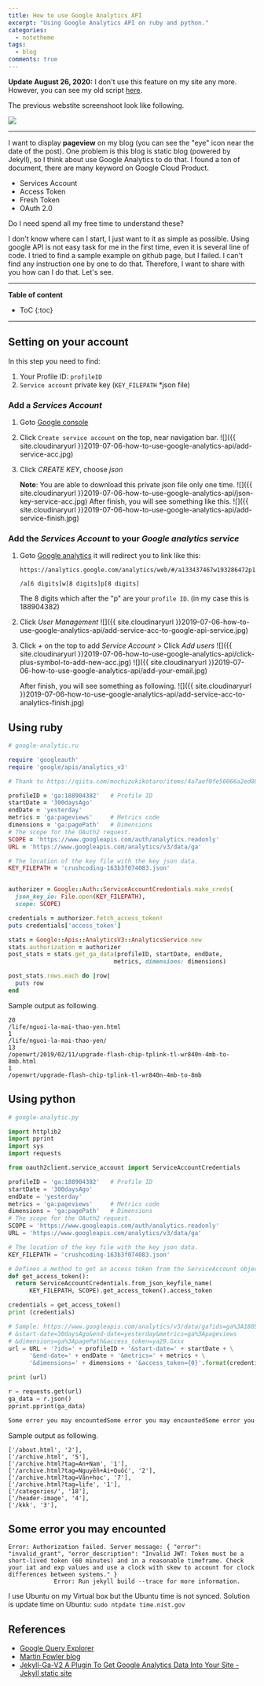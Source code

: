 ```yaml
---
title: How to use Google Analytics API
excerpt: "Using Google Analytics API on ruby and python."
categories:
  - notetheme
tags: 
  - blog
comments: true
---
```


**Update August 26, 2020:** I don't use this feature on my site any more. However, you can see my old script [here](https://github.com/tuyenld/tuyenld.github.io/blob/dev/_plugins/jekyll-ga-v2.rb).

The previous webstite screenshoot look like following.

![](https://i.imgur.com/IjOjdmK.png)

-------

I want to display **pageview** on my blog (you can see the "eye" icon near the date of the post). One problem is this blog is static blog (powered by Jekyll), so I think about use Google Analytics to do that. I found a ton of document, there are many keyword on Google Cloud Product.
* Services Account
* Access Token
* Fresh Token
* OAuth 2.0


Do I need spend all my free time to understand these?

I don't know where can I start, I just want to it as simple as possible.
Using google API is not easy task for me in the first time, even it is several line of code. I tried to find a sample example on github page, but I failed. I can't find any instruction one by one to do that. Therefore, I want to share with you how can I do that. Let's see.

----
**Table of content**
* ToC
{:toc}
----

## Setting on your account
In this step you need to find:
1. Your Profile ID: `profileID`
2. `Service account` private key (`KEY_FILEPATH` \*json file)

### Add a *Services Account*
1. Goto [Google console](https://console.developers.google.com/iam-admin/serviceaccounts?supportedpurview=project)
2. Click `Create service account` on the top, near navigation bar.
![]({{ site.cloudinaryurl }}2019-07-06-how-to-use-google-analytics-api/add-service-acc.jpg)
3. Click *CREATE KEY*, choose *json*

    **Note**: You are able to download this private json file only one time.
    ![]({{ site.cloudinaryurl }}2019-07-06-how-to-use-google-analytics-api/json-key-service-acc.jpg)
    After finish, you will see something like this.
    ![]({{ site.cloudinaryurl }}2019-07-06-how-to-use-google-analytics-api/add-service-finish.jpg)

### Add the *Services Account* to your *Google analytics service*

1. Goto [Google analytics](https://analytics.google.com/analytics/web/)
    it will redirect you to link like this:

    ```
    https://analytics.google.com/analytics/web/#/a133437467w193286472p188904382/admin/account/settings

    /a[6 digits]w[8 digits]p[8 digits]
    ```
    The 8 digits which after the "p" are your `profile ID`. (in my case this is 188904382)

2. Click *User Management*
    ![]({{ site.cloudinaryurl }}2019-07-06-how-to-use-google-analytics-api/add-service-acc-to-google-api-service.jpg)

3. Click *+* on the top to add *Service Account* > Click *Add users*
    ![]({{ site.cloudinaryurl }}2019-07-06-how-to-use-google-analytics-api/click-plus-symbol-to-add-new-acc.jpg)
    ![]({{ site.cloudinaryurl }}2019-07-06-how-to-use-google-analytics-api/add-your-email.jpg)

    After finish, you will see something as following.
    ![]({{ site.cloudinaryurl }}2019-07-06-how-to-use-google-analytics-api/add-service-acc-to-analytics-finish.jpg)


## Using ruby

```ruby
# google-analytic.ru 

require 'googleauth'
require 'google/apis/analytics_v3'

# Thank to https://qiita.com/mochizukikotaro/items/4a7aef0fe50066a2ed80

profileID = 'ga:188904382'   # Profile ID 
startDate = '300daysAgo'
endDate = 'yesterday'
metrics = 'ga:pageviews'     # Metrics code
dimensions = 'ga:pagePath'   # Dimensions
# The scope for the OAuth2 request.
SCOPE = 'https://www.googleapis.com/auth/analytics.readonly'
URL = 'https://www.googleapis.com/analytics/v3/data/ga'

# The location of the key file with the key json data.
KEY_FILEPATH = 'crushcoding-163b3f074083.json'


authorizer = Google::Auth::ServiceAccountCredentials.make_creds(
  json_key_io: File.open(KEY_FILEPATH),
  scope: SCOPE)

credentials = authorizer.fetch_access_token!
puts credentials['access_token']

stats = Google::Apis::AnalyticsV3::AnalyticsService.new
stats.authorization = authorizer
post_stats = stats.get_ga_data(profileID, startDate, endDate, 
                              metrics, dimensions: dimensions)

post_stats.rows.each do |row|
  puts row
end
```
Sample output as following.
```
20
/life/nguoi-la-mai-thao-yen.html
1
/life/nguoi-la-mai-thao-yen/
13
/openwrt/2019/02/11/upgrade-flash-chip-tplink-tl-wr840n-4mb-to-8mb.html
1
/openwrt/upgrade-flash-chip-tplink-tl-wr840n-4mb-to-8mb
```

## Using python

```py
# google-analytic.py

import httplib2
import pprint
import sys
import requests

from oauth2client.service_account import ServiceAccountCredentials

profileID = 'ga:188904382'   # Profile ID 
startDate = '300daysAgo'
endDate = 'yesterday'
metrics = 'ga:pageviews'     # Metrics code
dimensions = 'ga:pagePath'   # Dimensions
# The scope for the OAuth2 request.
SCOPE = 'https://www.googleapis.com/auth/analytics.readonly'
URL = 'https://www.googleapis.com/analytics/v3/data/ga'

# The location of the key file with the key json data.
KEY_FILEPATH = 'crushcoding-163b3f074083.json'

# Defines a method to get an access token from the ServiceAccount object.
def get_access_token():
  return ServiceAccountCredentials.from_json_keyfile_name(
      KEY_FILEPATH, SCOPE).get_access_token().access_token

credentials = get_access_token()
print (credentials)

# Sample: https://www.googleapis.com/analytics/v3/data/ga?ids=ga%3A188904382
# &start-date=30daysAgo&end-date=yesterday&metrics=ga%3Apageviews
# &dimensions=ga%3ApagePath&access_token=ya29.Gxxx
url = URL + '?ids=' + profileID + '&start-date=' + startDate + \
      '&end-date=' + endDate + '&metrics=' + metrics + \
      '&dimensions=' + dimensions + '&access_token={0}'.format(credentials)

print (url)

r = requests.get(url)
ga_data = r.json()
pprint.pprint(ga_data)

Some error you may encountedSome error you may encountedSome error you may encountedSome error you may encountedSome error you may encounted
```

Sample output as following.
```
['/about.html', '2'],
['/archive.html', '5'],
['/archive.html?tag=An+Nam', '1'],
['/archive.html?tag=Nguyễn+Ái+Quốc', '2'],
['/archive.html?tag=Văn+học', '7'],
['/archive.html?tag=life', '1'],
['/categories/', '18'],
['/header-image', '4'],
['/kkk', '3'],
```

## Some error you may encounted

```
Error: Authorization failed. Server message: { "error": "invalid_grant", "error_description": "Invalid JWT: Token must be a short-lived token (60 minutes) and in a reasonable timeframe. Check your iat and exp values and use a clock with skew to account for clock differences between systems." }
             Error: Run jekyll build --trace for more information.
```
I use Ubuntu on my Virtual box but the Ubuntu time is not synced. Solution is update time on Ubuntu: `sudo ntpdate time.nist.gov`

## References
- [Google Query Explorer](https://ga-dev-tools.appspot.com/query-explorer/?csw=1)
- [Martin Fowler blog](https://martinfowler.com/articles/command-line-google.html)
- [Jekyll-Ga-V2 A Plugin To Get Google Analytics Data Into Your Site - Jekyll static site](https://z3nth10n.net/en/2019/03/22/jekyll-ga-v2-plugin-to-get-google-analytics-data-into-your-site)